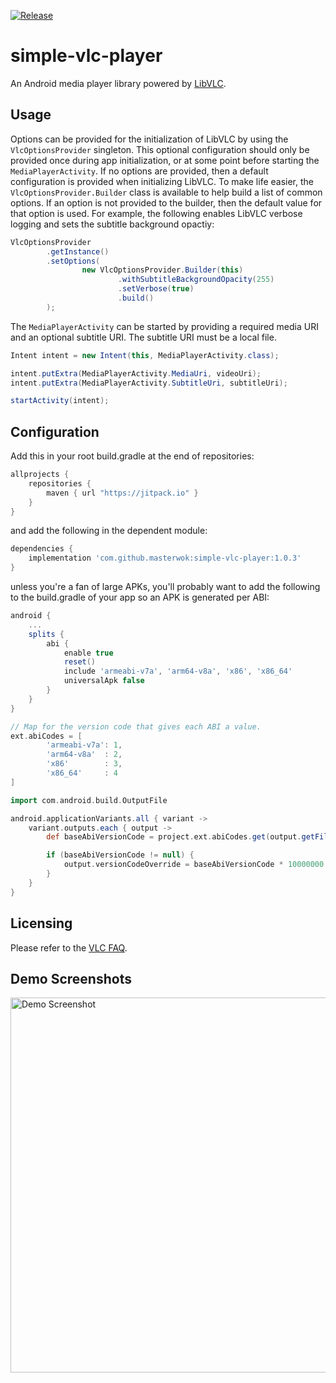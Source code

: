[![Release](https://jitpack.io/v/masterwok/simple-vlc-player.svg)](https://jitpack.io/#masterwok/simple-vlc-player)

# simple-vlc-player
An Android media player library powered by [LibVLC](https://wiki.videolan.org/LibVLC/).

## Usage

Options can be provided for the initialization of LibVLC by using the ```VlcOptionsProvider``` singleton. This optional configuration should only be provided once during app initialization, or at some point before starting the ```MediaPlayerActivity```. If no options are provided, then a default configuration is provided when initializing LibVLC. To make life easier, the ```VlcOptionsProvider.Builder``` class is available to help build a list of common options. If an option is not provided to the builder, then the default value for that option is used. For example, the following enables LibVLC verbose logging and sets the subtitle background opactiy:

```java
VlcOptionsProvider
        .getInstance()
        .setOptions(
                new VlcOptionsProvider.Builder(this)
                        .withSubtitleBackgroundOpacity(255)
                        .setVerbose(true)
                        .build()
        );
```

The ```MediaPlayerActivity``` can be started by providing a required media URI and an optional subtitle URI. The subtitle URI must be a local file.

```java
Intent intent = new Intent(this, MediaPlayerActivity.class);

intent.putExtra(MediaPlayerActivity.MediaUri, videoUri);
intent.putExtra(MediaPlayerActivity.SubtitleUri, subtitleUri);

startActivity(intent);
```

## Configuration

Add this in your root build.gradle at the end of repositories:
```gradle
allprojects {
    repositories {
        maven { url "https://jitpack.io" }
    }
}
```
and add the following in the dependent module:

```gradle
dependencies {
    implementation 'com.github.masterwok:simple-vlc-player:1.0.3'
}
```
unless you're a fan of large APKs, you'll probably want to add the following to the build.gradle of your app so an APK is generated per ABI:

```gradle
android {
    ...
    splits {
        abi {
            enable true
            reset()
            include 'armeabi-v7a', 'arm64-v8a', 'x86', 'x86_64'
            universalApk false
        }
    }
}

// Map for the version code that gives each ABI a value.
ext.abiCodes = [
        'armeabi-v7a': 1,
        'arm64-v8a'  : 2,
        'x86'        : 3,
        'x86_64'     : 4
]

import com.android.build.OutputFile

android.applicationVariants.all { variant ->
    variant.outputs.each { output ->
        def baseAbiVersionCode = project.ext.abiCodes.get(output.getFilter(OutputFile.ABI))

        if (baseAbiVersionCode != null) {
            output.versionCodeOverride = baseAbiVersionCode * 10000000 + variant.versionCode
        }
    }
}
```

## Licensing

Please refer to the [VLC FAQ](https://wiki.videolan.org/Frequently_Asked_Questions/#May_I_redistribute_libVLC_in_my_application.3F).

## Demo Screenshots

<img src="/app/screenshots/example.jpg?raw=true" height="600" title="Demo Screenshot">
